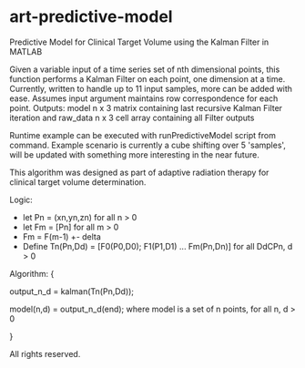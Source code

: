 # art-predictive-model
Predictive Model for Clinical Target Volume using the Kalman Filter in MATLAB

Given a variable input of a time series set of nth dimensional points, this
function performs a Kalman Filter on each point, one dimension at a time.
Currently, written to handle up to 11 input samples, more can be added with ease.
Assumes input argument maintains row correspondence for each point.
Outputs: model n x 3 matrix containing last recursive Kalman Filter
iteration and raw_data n x 3 cell array containing all Filter outputs

Runtime example can be executed with runPredictiveModel script from command.
Example scenario is currently a cube shifting over 5 'samples', will be updated
with something more interesting in the near future.

This algorithm was designed as part of adaptive radiation therapy for clinical
target volume determination. 

Logic:
* let Pn = (xn,yn,zn) for all n > 0
* let Fm = [Pn] for all m > 0
* Fm = F(m-1) +- delta
* Define Tn(Pn,Dd) = [F0(P0,D0); F1(P1,D1) ... Fm(Pn,Dn)] for all DdCPn, d > 0
  
Algorithm: {

  output_n_d = kalman(Tn(Pn,Dd));

  model(n,d) = output_n_d(end); where model is a set of n points, for all n, d > 0

}

All rights reserved.
